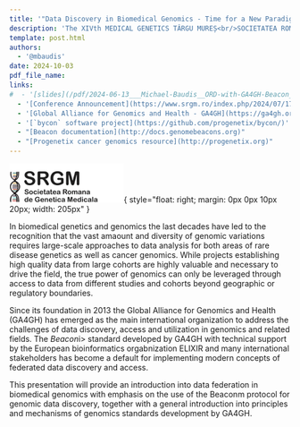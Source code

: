 ```yaml
---
title: '"Data Discovery in Biomedical Genomics - Time for a New Paradigm'
description: 'The XIVth MEDICAL GENETICS TÂRGU MUREȘ<br/>SOCIETATEA ROMÂNĂ DE GENETICĂ MEDICALĂ'
template: post.html 
authors:
  - '@mbaudis'
date: 2024-10-03
pdf_file_name:
links:
#  - '[slides](/pdf/2024-06-13___Michael-Baudis__ORD-with-GA4GH-Beacon__ORD-project-workshop.pdf)'
  - '[Conference Announcement](https://www.srgm.ro/index.php/2024/07/17/a-xiv-a-conferinta-de-genetica-medicala-cu-participare-internationala-targu-mures-03-05-octombrie-2024/)'
  - '[Global Alliance for Genomics and Health - GA4GH](https://ga4gh.org)'
  - '[`bycon` software project](https://github.com/progenetix/bycon/)'
  - "[Beacon documentation](http://docs.genomebeacons.org)"
  - "[Progenetix cancer genomics resource](http://progenetix.org)"
---
```


![](/img/logo-romanian-genetics.png){ style="float: right; margin: 0px 0px 10px 20px; width: 205px" }

In biomedical genetics and genomics the last decades have led to the recognition that the
vast amaount and diversity of genomic variations requires large-scale approaches to
data analysis for both areas of rare disease genetics as well as cancer genomics.
While projects establishing high quality data from large cohorts are highly valuable
and necessary to drive the field, the true power of genomics can only be leveraged
through access to data from different studies and cohorts beyond geographic or
regulatory boundaries.

Since its foundation in 2013 the Global Alliance for Genomics and Health (GA4GH)
has emerged as the main international organization to address the challenges of
data discovery, access and utilization in genomics and related fields. The <i>Beacon</i>i>
standard developed by GA4GH with technical support by the European bioinformatics orgabnization
ELIXIR and many international stakeholders has become a default for implementing
modern concepts of federated data discovery and access.

This presentation will provide an introduction into data federation in biomedical genomics
with emphasis on the use of the Beaconm protocol for genomic data discovery, together
with a general introduction into principles and mechanisms of genomics standards development by GA4GH.